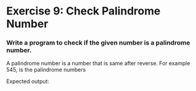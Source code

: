 #  Exercise 9: Check Palindrome Number #
### Write a program to check if the given number is a palindrome number. ###

A palindrome number is a number that is same after reverse. For example 545, is the palindrome numbers

Expected output:



